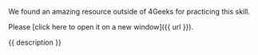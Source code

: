 We found an amazing resource outside of 4Geeks for practicing this skill.

Please [click here to open it on a new window]({{ url }}).

{{ description }}
